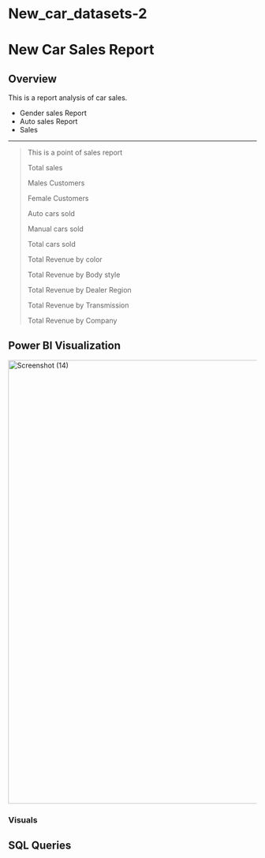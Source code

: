 # New_car_datasets-2

# New Car Sales Report

## Overview

This is a report analysis of car sales.
+ Gender sales Report
+ Auto sales Report
+ Sales
---

> This is a point of sales report
>
> Total sales
>
> Males Customers
>
> Female Customers
>
> Auto cars sold
>
> Manual cars sold
>
> Total cars sold
>
> Total Revenue by color
>
> Total Revenue by Body style
>
> Total Revenue by Dealer Region
>
> Total Revenue by Transmission
>
> Total Revenue by Company


## Power BI Visualization



<img width="1600" height="900" alt="Screenshot (14)" src="https://github.com/user-attachments/assets/beb952ab-df03-48c4-aacf-def9bb5ddeee" />

### Visuals

## SQL Queries
